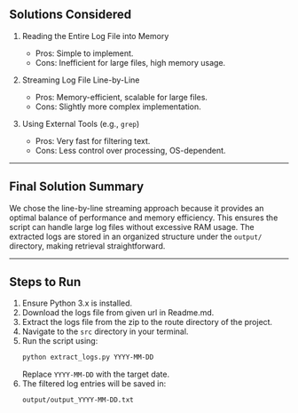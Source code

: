 ## Solutions Considered  

1. Reading the Entire Log File into Memory  
   - Pros: Simple to implement.  
   - Cons: Inefficient for large files, high memory usage.  

2. Streaming Log File Line-by-Line  
   - Pros: Memory-efficient, scalable for large files.  
   - Cons: Slightly more complex implementation.  

3. Using External Tools (e.g., `grep`)  
   - Pros: Very fast for filtering text.  
   - Cons: Less control over processing, OS-dependent.  

---

## Final Solution Summary  

We chose the line-by-line streaming approach because it provides an optimal balance of performance and memory efficiency. This ensures the script can handle large log files without excessive RAM usage. The extracted logs are stored in an organized structure under the `output/` directory, making retrieval straightforward.  

---

## Steps to Run  

1. Ensure Python 3.x is installed. 
2. Download the logs file from given url in Readme.md.
3. Extract the logs file from the zip to the route directory of the project. 
4. Navigate to the `src` directory in your terminal.  
5. Run the script using:  
   ```sh
   python extract_logs.py YYYY-MM-DD
   ```  
   Replace `YYYY-MM-DD` with the target date.  
6. The filtered log entries will be saved in:  
   ```
   output/output_YYYY-MM-DD.txt
   ```  
